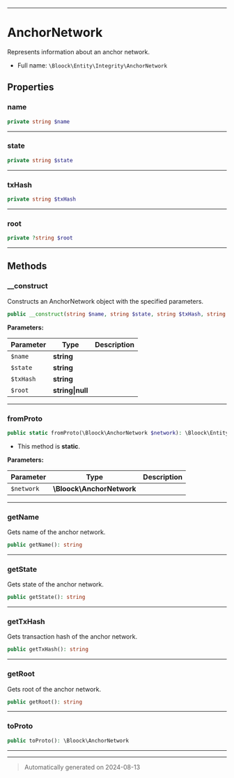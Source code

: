 ***

# AnchorNetwork

Represents information about an anchor network.



* Full name: `\Bloock\Entity\Integrity\AnchorNetwork`



## Properties


### name



```php
private string $name
```






***

### state



```php
private string $state
```






***

### txHash



```php
private string $txHash
```






***

### root



```php
private ?string $root
```






***

## Methods


### __construct

Constructs an AnchorNetwork object with the specified parameters.

```php
public __construct(string $name, string $state, string $txHash, string|null $root): mixed
```








**Parameters:**

| Parameter | Type | Description |
|-----------|------|-------------|
| `$name` | **string** |  |
| `$state` | **string** |  |
| `$txHash` | **string** |  |
| `$root` | **string&#124;null** |  |





***

### fromProto



```php
public static fromProto(\Bloock\AnchorNetwork $network): \Bloock\Entity\Integrity\AnchorNetwork
```



* This method is **static**.




**Parameters:**

| Parameter | Type | Description |
|-----------|------|-------------|
| `$network` | **\Bloock\AnchorNetwork** |  |





***

### getName

Gets name of the anchor network.

```php
public getName(): string
```












***

### getState

Gets state of the anchor network.

```php
public getState(): string
```












***

### getTxHash

Gets transaction hash of the anchor network.

```php
public getTxHash(): string
```












***

### getRoot

Gets root of the anchor network.

```php
public getRoot(): string
```












***

### toProto



```php
public toProto(): \Bloock\AnchorNetwork
```












***


***
> Automatically generated on 2024-08-13
